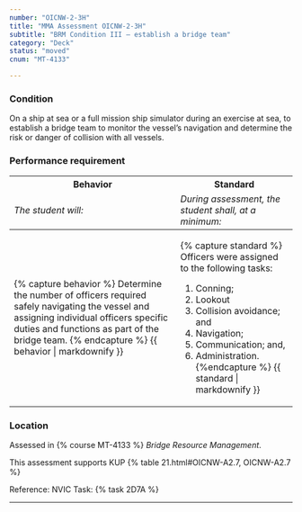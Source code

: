 ```yaml
---
number: "OICNW-2-3H"
title: "MMA Assessment OICNW-2-3H"
subtitle: "BRM Condition III – establish a bridge team"
category: "Deck"
status: "moved"
cnum: "MT-4133"

---
```

### Condition

On a ship at sea or a full mission ship simulator during an exercise at sea, to establish a bridge team to monitor the vessel’s navigation and determine the risk or danger of collision with all vessels.

### Performance requirement 

<table width='100%' class='Guidelines'>
 <thead>
 <tr>
     <th class='thirty'>Behavior</th>
     <th class='seventy'>Standard</th>
 </tr>
 <tr>
     <td><em>The student will:</em></td>
     <td><em>During assessment, the student shall, at a minimum:</em></td>
 </tr>
 </thead>
 <tbody>
 

<tr><td>

{% capture behavior %}
Determine the number of officers required safely navigating the vessel and assigning individual officers specific duties and functions as part of the bridge team.
{% endcapture %}
{{ behavior | markdownify }}

</td><td>

{% capture standard %}
Officers were assigned to the following tasks: 

1. Conning;
2. Lookout
3. Collision avoidance; and
4. Navigation;
5. Communication; and,
6. Administration.
{%endcapture %}
{{ standard | markdownify }}

</td></tr>



 </tbody>
 </table>

### Location

Assessed in  {% course  MT-4133 %}  *Bridge Resource Management*.

This assessment supports KUP {% table 21.html#OICNW-A2.7, OICNW-A2.7 %}

Reference: NVIC Task: {% task 2D7A  %}

***


